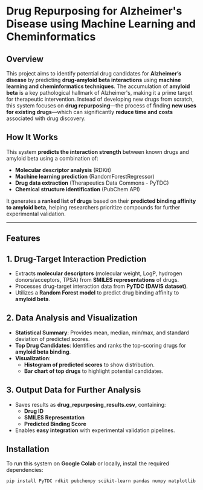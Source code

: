 # **Drug Repurposing for Alzheimer's Disease using Machine Learning and Cheminformatics**

## **Overview**
This project aims to identify potential drug candidates for **Alzheimer’s disease** by predicting **drug-amyloid beta interactions** using **machine learning and cheminformatics techniques**. The accumulation of **amyloid beta** is a key pathological hallmark of Alzheimer's, making it a prime target for therapeutic intervention. Instead of developing new drugs from scratch, this system focuses on **drug repurposing**—the process of finding **new uses for existing drugs**—which can significantly **reduce time and costs** associated with drug discovery.

## **How It Works**
This system **predicts the interaction strength** between known drugs and amyloid beta using a combination of:
- **Molecular descriptor analysis** (RDKit)
- **Machine learning prediction** (RandomForestRegressor)
- **Drug data extraction** (Therapeutics Data Commons - PyTDC)
- **Chemical structure identification** (PubChem API)

It generates a **ranked list of drugs** based on their **predicted binding affinity to amyloid beta**, helping researchers prioritize compounds for further experimental validation.

---

## **Features**
## **1. Drug-Target Interaction Prediction**
- Extracts **molecular descriptors** (molecular weight, LogP, hydrogen donors/acceptors, TPSA) from **SMILES representations** of drugs.
- Processes drug-target interaction data from **PyTDC (DAVIS dataset)**.
- Utilizes a **Random Forest model** to predict drug binding affinity to **amyloid beta**.

## **2. Data Analysis and Visualization**
- **Statistical Summary**: Provides mean, median, min/max, and standard deviation of predicted scores.
- **Top Drug Candidates**: Identifies and ranks the top-scoring drugs for **amyloid beta binding**.
- **Visualization**:
  - **Histogram of predicted scores** to show distribution.
  - **Bar chart of top drugs** to highlight potential candidates.

## **3. Output Data for Further Analysis**
- Saves results as **drug_repurposing_results.csv**, containing:
  - **Drug ID**
  - **SMILES Representation**
  - **Predicted Binding Score**
- Enables **easy integration** with experimental validation pipelines.

## **Installation**
To run this system on **Google Colab** or locally, install the required dependencies:

```bash
pip install PyTDC rdkit pubchempy scikit-learn pandas numpy matplotlib
```
